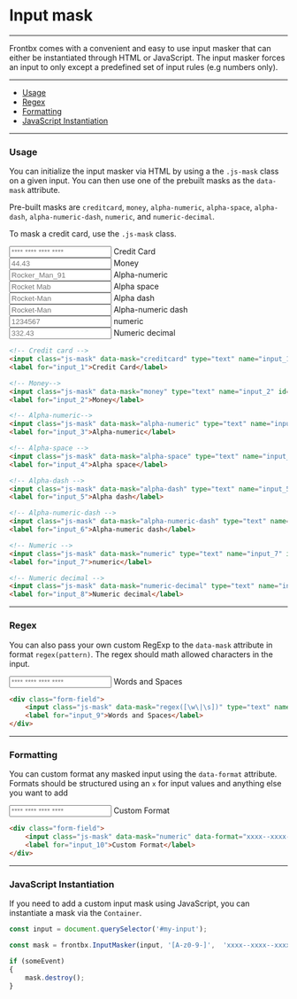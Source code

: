 # Input mask

---

Frontbx comes with a convenient and easy to use input masker that can either be instantiated through HTML or JavaScript. The input masker forces an input to only except a predefined set of input rules (e.g numbers only). 

---

*   [Usage](#usage)
*   [Regex](#regex)
*   [Formatting](#formatting)
*   [JavaScript Instantiation](#javaScript-instantiation)

---


### Usage

You can initialize the input masker via HTML by using a the `.js-mask` class on a given input. You can then use one of the prebuilt masks as the `data-mask` attribute.

Pre-built masks are `creditcard`, `money`, `alpha-numeric`, `alpha-space`, `alpha-dash`, `alpha-numeric-dash`, `numeric`, and `numeric-decimal`.

To mask a credit card, use the `.js-mask` class.

<div class="code-content-example">
    <div class="flex-row align-cols-center flex-cols-12 flex-cols-md-6">
        <div>
            <div class="flex-row row-gaps-xs">
                <div>
                    <div class="form-field row">
                        <input class="js-mask" data-mask="creditcard" type="text" name="input_1" id="input_1" placeholder="**** **** **** ****">
                        <label for="input_1">Credit Card</label>
                    </div>
                </div>        
                <div>
                    <div class="form-field row">
                        <input class="js-mask" data-mask="money" type="text" name="input_2" id="input_2" placeholder="44.43">
                        <label for="input_2">Money</label>
                    </div>
                </div>        
                <div>
                    <div class="form-field row">
                        <input class="js-mask" data-mask="alpha-numeric" type="text" name="input_3" id="input_3" placeholder="Rocker_Man_91">
                        <label for="input_3">Alpha-numeric</label>
                    </div>
                </div>        
                <div>
                    <div class="form-field row">
                        <input class="js-mask" data-mask="alpha-space" type="text" name="input_4" id="input_4" placeholder="Rocket Mab">
                        <label for="input_4">Alpha space</label>
                    </div>
                </div>        
                <div>
                    <div class="form-field row">
                        <input class="js-mask" data-mask="alpha-dash" type="text" name="input_5" id="input_5" placeholder="Rocket-Man">
                        <label for="input_5">Alpha dash</label>
                    </div>
                </div>        
                <div>
                    <div class="form-field row">
                        <input class="js-mask" data-mask="alpha-numeric-dash" type="text" name="input_6" id="input_6" placeholder="Rocket-Man">
                        <label for="input_6">Alpha-numeric dash</label>
                    </div>
                </div>        
                <div>
                    <div class="form-field row">
                        <input class="js-mask" data-mask="numeric" type="text" name="input_7" id="input_7" placeholder="1234567">
                        <label for="input_7">numeric</label>
                    </div>
                </div>        
                <div>
                    <div class="form-field row">
                        <input class="js-mask" data-mask="numeric-decimal" type="text" name="input_8" id="input_8" placeholder="332.43">
                        <label for="input_8">Numeric decimal</label>
                    </div>
                </div>
            </div>
        </div>
    </div>
</div>


```html
<!-- Credit card -->
<input class="js-mask" data-mask="creditcard" type="text" name="input_1" id="input_1" placeholder="**** **** **** ****">
<label for="input_1">Credit Card</label>

<!-- Money-->
<input class="js-mask" data-mask="money" type="text" name="input_2" id="input_2" placeholder="44.43">
<label for="input_2">Money</label>

<!-- Alpha-numeric-->
<input class="js-mask" data-mask="alpha-numeric" type="text" name="input_3" id="input_3" placeholder="Rocker_Man_91">
<label for="input_3">Alpha-numeric</label>

<!-- Alpha-space -->
<input class="js-mask" data-mask="alpha-space" type="text" name="input_4" id="input_4" placeholder="Rocket Mab">
<label for="input_4">Alpha space</label>

<!-- Alpha-dash -->
<input class="js-mask" data-mask="alpha-dash" type="text" name="input_5" id="input_5" placeholder="Rocket-Man">
<label for="input_5">Alpha dash</label>

<!-- Alpha-numeric-dash -->
<input class="js-mask" data-mask="alpha-numeric-dash" type="text" name="input_6" id="input_6" placeholder="Rocket-Man">
<label for="input_6">Alpha-numeric dash</label>

<!-- Numeric -->
<input class="js-mask" data-mask="numeric" type="text" name="input_7" id="input_7" placeholder="1234567">
<label for="input_7">numeric</label>

<!-- Numeric decimal -->
<input class="js-mask" data-mask="numeric-decimal" type="text" name="input_8" id="input_8" placeholder="332.43">
<label for="input_8">Numeric decimal</label>
```

---

### Regex

You can also pass your own custom RegExp to the `data-mask` attribute in format `regex(pattern)`. The regex should math allowed characters in the input.

<div class="code-content-example">
    <div class="flex-row align-cols-center flex-cols-12 flex-cols-md-6">
        <div>
            <div class="form-field row">
                <input class="js-mask" data-mask="regex([\w\|\s])" type="text" name="input_9" id="input_9" placeholder="**** **** **** ****">
                <label for="input_9">Words and Spaces</label>
            </div>
        </div>
    </div>        
</div>

```html
<div class="form-field">
    <input class="js-mask" data-mask="regex([\w\|\s])" type="text" name="input_9" id="input_9" placeholder="**** **** **** ****">
    <label for="input_9">Words and Spaces</label>
</div>
```

---

### Formatting

You can custom format any masked input using the `data-format` attribute. Formats should be structured using an `x` for input values and anything else you want to add

<div class="code-content-example">
    <div class="flex-row align-cols-center flex-cols-12 flex-cols-md-6">
        <div>
            <div class="form-field row">
                <input class="js-mask" data-mask="numeric" data-format="xxxx--xxxx--xxxx--xxxx" type="text" name="input_10" id="input_10" placeholder="**** **** **** ****">
                <label for="input_10">Custom Format</label>
            </div>
        </div>
    </div>
</div>
   
```html
<div class="form-field">
    <input class="js-mask" data-mask="numeric" data-format="xxxx--xxxx--xxxx--xxxx" type="text" name="input_10" id="input_10" placeholder="**** **** **** ****">
    <label for="input_10">Custom Format</label>
</div>
```

---

### JavaScript Instantiation

If you need to add a custom input mask using JavaScript, you can instantiate a mask via the `Container`.

```javascript
const input = document.querySelector('#my-input');

const mask = frontbx.InputMasker(input, '[A-z0-9-]',  'xxxx--xxxx--xxxx--xxxx');

if (someEvent)
{
    mask.destroy();
}
```
